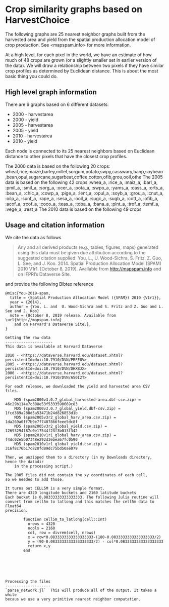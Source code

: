 Crop similarity graphs based on HarvestChoice
=============================================

The following graphs are 25 nearest neighbor graphs built from the harvested area and yield from the spatial production allocation model of crop production. See <mapspam.info> for more information.

At a high level, for each pixel in the world, we have an estimate of how much of 48 crops are grown (or a slightly smaller set in earlier version of the data). We will draw a relationship between two pixels if they have similar crop profiles as determined by Euclidean distance. This is about the most basic thing you could do.

High level graph information
----------------------------
There are 6 graphs based on 6 different datasets:

* 2000 - harvestarea
* 2000 - yield
* 2005 - harvestarea
* 2005 - yield
* 2010 - harvestarea
* 2010 - yield

Each node is connected to its 25 nearest neighbors based on Euclidean distance to other pixels that have the closest crop profiles. 

The 2000 data is based on the following 20 crops:    
      wheat,rice,maize,barley,millet,sorgum,potato,swpy,casswary,banp,soybean,bean,opul,sugarcane,sugarbeat,coffee,cotton,ofib,grou,ooil,othe
The 2005 data is based on the following 42 crops
      :whea_a, :rice_a, :maiz_a, :barl_a, :pmil_a, :smil_a, :sorg_a, :ocer_a, :pota_a, :swpo_a, :yams_a, :cass_a, :orts_a, :bean_a, :chic_a, :cowp_a, :pige_a, :lent_a, :opul_a, :soyb_a, :grou_a, :cnut_a, :oilp_a, :sunf_a, :rape_a, :sesa_a, :ooil_a, :sugc_a, :sugb_a, :cott_a, :ofib_a, :acof_a, :rcof_a, :coco_a, :teas_a, :toba_a, :bana_a, :plnt_a, :trof_a, :temf_a, :vege_a, :rest_a
The 2010 data is based on the following 49 crops



Usage and citation information
------------------------------
We cite the data as follows

> Any and all derived products (e.g., tables, figures, maps) generated
> using this data must be given due attribution according to the suggested
> citation supplied:
> You, L., U. Wood-Sichra, S. Fritz, Z. Guo, L. See, and J. Koo. 2014.
> Spatial Production Allocation Model (SPAM) 2010 V1r1. [October 8, 2019].
> Available from http://mapspam.info and on IFPRI’s Dataverse Site.

and provide the following Bibtex reference

```
@misc{You-2019-spam,
  title = {Spatial Production Allocation Model ({SPAM}) 2010 {V1r1}},
  year = {2014},
  author = {You, L. and  U. Wood-Sichra and S. Fritz and Z. Guo and L. See and J. Koo}
  note = {October 8, 2019 release. Available from \url{http://mapspam.info}
    and on Harvard's Dataverse Site.},
}

Getting the raw data
---------------------
This data is available at Harvard Dataverse

2010 - <https://dataverse.harvard.edu/dataset.xhtml?persistentId=doi:10.7910/DVN/PRFF8V>
2005 - <https://dataverse.harvard.edu/dataset.xhtml?persistentId=doi:10.7910/DVN/DHXBJX>
2000 - <https://dataverse.harvard.edu/dataset.xhtml?persistentId=doi:10.7910/DVN/A50I2T>

For each release, we downloaded the yield and harvested area CSV files.

    MD5 (spam2000v3.0.7_global_harvested-area.dbf-csv.zip) = 46c29b114e7c388e53f5333590669c83
    MD5 (spam2000v3.0.7_global_yield.dbf-csv.zip) = 1fcd389a288d5a53471b24d826853d1b
    MD5 (spam2005v3r2_global_harv_area.csv.zip) = 1da269a0ff7b9e7f7407866feee5dc8f
    MD5 (spam2005v3r2_global_yield.csv.zip) = 12693294f87c0e17544f23f3b013f342
    MD5 (spam2010v1r1_global_harv_area.csv.zip) = f4dc02e5b07348e292d3ebea67fc0590
    MD5 (spam2010v1r1_global_yield.csv.zip) = 316f8c76b17c820fd89dc75bd50ae079

Then, we unzipped them to a directory (in my Downloads directory, hence the datadir
    in the processing script.)

The 2005 files did not contain the xy coordinates of each cell,
so we needed to add those.

It turns out CELL5M is a very simple format.
There are 4320 longitude buckets and 2160 latitude buckets
Each bucket is 0.08333333333333333. The following Julia routine will
convert from cell5m to latlong and this matches the cell5m data to Float64
precision.

        function cell5m_to_latlong(cell::Int)
          nrows = 4320
          ncols = 2160
          col, row = divrem(cell, nrows)
          x = row*0.0833333333333333333-(180-0.0833333333333333333/2)
          y = (90-0.0833333333333333333/2) - col*0.0833333333333333333
          return x,y
        end






Processing the files
--------------------
`parse_network.jl`  This will produce all of the output. It takes a while
becaus we use a very primitive nearest neighbor computation.
